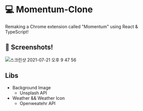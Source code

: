 # 💻 Momentum-Clone

Remaking a Chrome extension called "Momentum" using React & TypeScript!

## 📸 Screenshots!

![스크린샷 2021-07-21 오후 9 47 56](https://user-images.githubusercontent.com/78394999/126525429-40e5ab28-e9e4-4074-a1cd-7536daac63a9.png)

## Libs

- Background Image
  - Unsplash API
- Weather && Weather Icon
  - Openweatehr API
